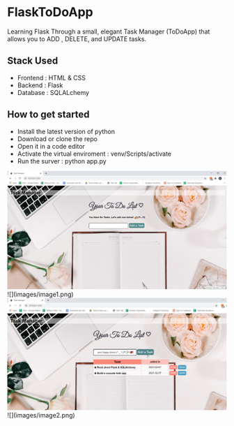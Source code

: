 # FlaskToDoApp
Learning Flask Through a small, elegant Task Manager (ToDoApp) that allows you to ADD , DELETE, and UPDATE tasks.

## Stack Used
- Frontend : HTML & CSS
- Backend : Flask 
- Database : SQLALchemy

## How to get started 
- Install the latest version of python
- Download or clone the repo
- Open it in a code editor
- Activate the virtual enviroment : venv/Scripts/activate
- Run the surver : python app.py 

<img src= "images/image1.png" width = "1000">
![](images/image1.png)

<img src= "images/image2.png" width = "1000">
![](images/image2.png)

